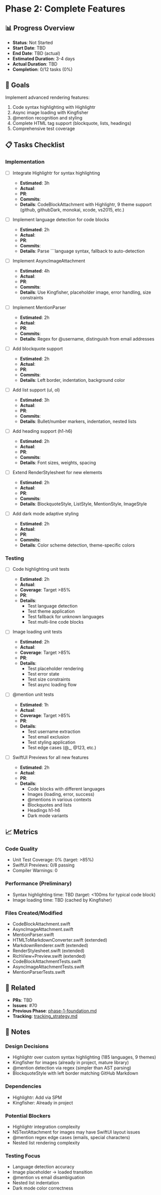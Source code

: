 # Phase 2: Complete Features

## 📊 Progress Overview

- **Status**: Not Started
- **Start Date**: TBD
- **End Date**: TBD (actual)
- **Estimated Duration**: 3-4 days
- **Actual Duration**: TBD
- **Completion**: 0/12 tasks (0%)

## 🎯 Goals

Implement advanced rendering features:
1. Code syntax highlighting with Highlightr
2. Async image loading with Kingfisher
3. @mention recognition and styling
4. Complete HTML tag support (blockquote, lists, headings)
5. Comprehensive test coverage

## 📋 Tasks Checklist

### Implementation

- [ ] Integrate Highlightr for syntax highlighting
  - **Estimated**: 3h
  - **Actual**:
  - **PR**:
  - **Commits**:
  - **Details**: CodeBlockAttachment with Highlightr, 9 theme support (github, githubDark, monokai, xcode, vs2015, etc.)

- [ ] Implement language detection for code blocks
  - **Estimated**: 2h
  - **Actual**:
  - **PR**:
  - **Commits**:
  - **Details**: Parse ```language syntax, fallback to auto-detection

- [ ] Implement AsyncImageAttachment
  - **Estimated**: 4h
  - **Actual**:
  - **PR**:
  - **Commits**:
  - **Details**: Use Kingfisher, placeholder image, error handling, size constraints

- [ ] Implement MentionParser
  - **Estimated**: 2h
  - **Actual**:
  - **PR**:
  - **Commits**:
  - **Details**: Regex for @username, distinguish from email addresses

- [ ] Add blockquote support
  - **Estimated**: 2h
  - **Actual**:
  - **PR**:
  - **Commits**:
  - **Details**: Left border, indentation, background color

- [ ] Add list support (ul, ol)
  - **Estimated**: 3h
  - **Actual**:
  - **PR**:
  - **Commits**:
  - **Details**: Bullet/number markers, indentation, nested lists

- [ ] Add heading support (h1-h6)
  - **Estimated**: 2h
  - **Actual**:
  - **PR**:
  - **Commits**:
  - **Details**: Font sizes, weights, spacing

- [ ] Extend RenderStylesheet for new elements
  - **Estimated**: 2h
  - **Actual**:
  - **PR**:
  - **Commits**:
  - **Details**: BlockquoteStyle, ListStyle, MentionStyle, ImageStyle

- [ ] Add dark mode adaptive styling
  - **Estimated**: 2h
  - **Actual**:
  - **PR**:
  - **Commits**:
  - **Details**: Color scheme detection, theme-specific colors

### Testing

- [ ] Code highlighting unit tests
  - **Estimated**: 2h
  - **Actual**:
  - **Coverage**: Target >85%
  - **PR**:
  - **Details**:
    - Test language detection
    - Test theme application
    - Test fallback for unknown languages
    - Test multi-line code blocks

- [ ] Image loading unit tests
  - **Estimated**: 2h
  - **Actual**:
  - **Coverage**: Target >85%
  - **PR**:
  - **Details**:
    - Test placeholder rendering
    - Test error state
    - Test size constraints
    - Test async loading flow

- [ ] @mention unit tests
  - **Estimated**: 1h
  - **Actual**:
  - **Coverage**: Target >85%
  - **PR**:
  - **Details**:
    - Test username extraction
    - Test email exclusion
    - Test styling application
    - Test edge cases (@_, @123, etc.)

- [ ] SwiftUI Previews for all new features
  - **Estimated**: 2h
  - **Actual**:
  - **PR**:
  - **Details**:
    - Code blocks with different languages
    - Images (loading, error, success)
    - @mentions in various contexts
    - Blockquotes and lists
    - Headings h1-h6
    - Dark mode variants

## 📈 Metrics

### Code Quality
- Unit Test Coverage: 0% (target: >85%)
- SwiftUI Previews: 0/8 passing
- Compiler Warnings: 0

### Performance (Preliminary)
- Syntax highlighting time: TBD (target: <100ms for typical code block)
- Image loading time: TBD (cached by Kingfisher)

### Files Created/Modified
- CodeBlockAttachment.swift
- AsyncImageAttachment.swift
- MentionParser.swift
- HTMLToMarkdownConverter.swift (extended)
- MarkdownRenderer.swift (extended)
- RenderStylesheet.swift (extended)
- RichView+Preview.swift (extended)
- CodeBlockAttachmentTests.swift
- AsyncImageAttachmentTests.swift
- MentionParserTests.swift

## 🔗 Related

- **PRs**: TBD
- **Issues**: #70
- **Previous Phase**: [phase-1-foundation.md](phase-1-foundation.md)
- **Tracking**: [tracking_strategy.md](../tracking_strategy.md)

## 📝 Notes

### Design Decisions
- Highlightr over custom syntax highlighting (185 languages, 9 themes)
- Kingfisher for images (already in project, mature library)
- @mention detection via regex (simpler than AST parsing)
- BlockquoteStyle with left border matching GitHub Markdown

### Dependencies
- Highlightr: Add via SPM
- Kingfisher: Already in project

### Potential Blockers
- Highlightr integration complexity
- NSTextAttachment for images may have SwiftUI layout issues
- @mention regex edge cases (emails, special characters)
- Nested list rendering complexity

### Testing Focus
- Language detection accuracy
- Image placeholder → loaded transition
- @mention vs email disambiguation
- Nested list indentation
- Dark mode color correctness
